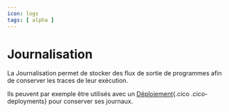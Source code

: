 ```yaml
---
icon: logs
tags: [ alpha ]
---
```

# Journalisation

La Journalisation permet de stocker des flux de sortie de programmes afin de conserver les traces de leur exécution.

Ils peuvent par exemple être utilisés avec un [Déploiement](/fr/concepts/automations/deployments){.cico .cico-deployments} pour conserver ses journaux.

